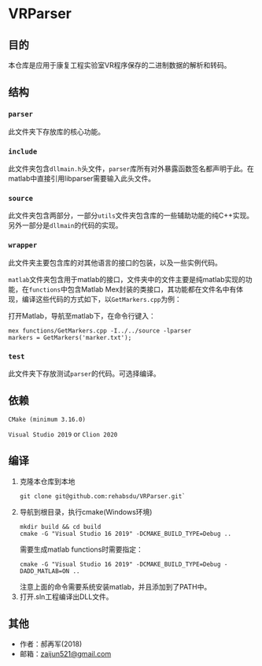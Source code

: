 # VRParser
## 目的
本仓库是应用于康复工程实验室VR程序保存的二进制数据的解析和转码。
## 结构
### `parser`
此文件夹下存放库的核心功能。
### `include`
此文件夹包含`dllmain.h`头文件，`parser`库所有对外暴露函数签名都声明于此。在matlab中直接引用libparser需要输入此头文件。
### `source`
此文件夹包含两部分，一部分`utils`文件夹包含库的一些辅助功能的纯C++实现。另外一部分是`dllmain`的代码的实现。
### `wrapper`
此文件夹主要包含库的对其他语言的接口的包装，以及一些实例代码。

`matlab`文件夹包含用于matlab的接口，文件夹中的文件主要是纯matlab实现的功能，在`functions`中包含Matlab Mex封装的类接口，其功能都在文件名中有体现，编译这些代码的方式如下，以`GetMarkers.cpp`为例：

打开Matlab，导航至matlab下，在命令行键入：
```shell
mex functions/GetMarkers.cpp -I../../source -lparser
markers = GetMarkers('marker.txt');
```

### `test`
此文件夹下存放测试`parser`的代码。可选择编译。

## 依赖
`CMake (minimum 3.16.0)`

`Visual Studio 2019`
or
`Clion 2020`

## 编译

1. 克隆本仓库到本地
   ```
   git clone git@github.com:rehabsdu/VRParser.git`
   ```
2. 导航到根目录，执行cmake(Windows环境)
    ```shell
    mkdir build && cd build
    cmake -G "Visual Studio 16 2019" -DCMAKE_BUILD_TYPE=Debug ..
    ```
   需要生成matlab functions时需要指定：
   ```shell
   cmake -G "Visual Studio 16 2019" -DCMAKE_BUILD_TYPE=Debug -DADD_MATLAB=ON ..
   ```
   注意上面的命令需要系统安装matlab，并且添加到了PATH中。
3. 打开.sln工程编译出DLL文件。

## 其他
* 作者：郝再军(2018)
* 邮箱：zaijun521@gmail.com